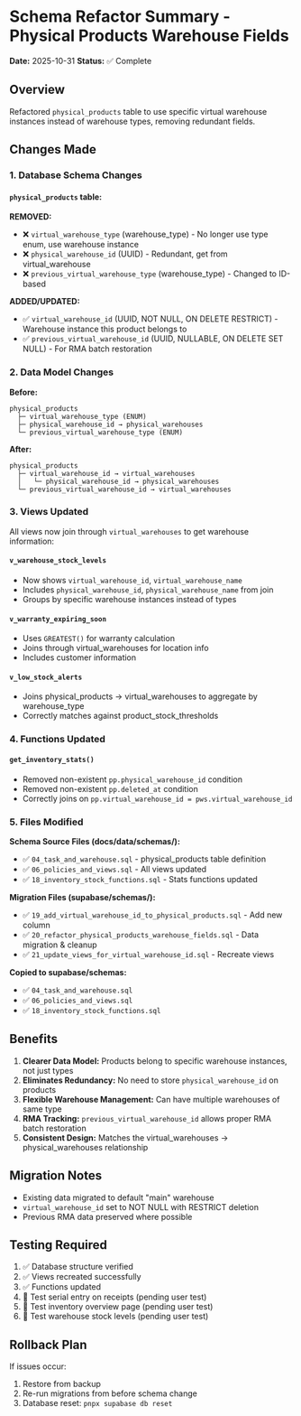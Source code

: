 # Schema Refactor Summary - Physical Products Warehouse Fields

**Date:** 2025-10-31
**Status:** ✅ Complete

## Overview

Refactored `physical_products` table to use specific virtual warehouse instances instead of warehouse types, removing redundant fields.

## Changes Made

### 1. Database Schema Changes

#### `physical_products` table:

**REMOVED:**
- ❌ `virtual_warehouse_type` (warehouse_type) - No longer use type enum, use warehouse instance
- ❌ `physical_warehouse_id` (UUID) - Redundant, get from virtual_warehouse
- ❌ `previous_virtual_warehouse_type` (warehouse_type) - Changed to ID-based

**ADDED/UPDATED:**
- ✅ `virtual_warehouse_id` (UUID, NOT NULL, ON DELETE RESTRICT) - Warehouse instance this product belongs to
- ✅ `previous_virtual_warehouse_id` (UUID, NULLABLE, ON DELETE SET NULL) - For RMA batch restoration

### 2. Data Model Changes

**Before:**
```
physical_products
  ├─ virtual_warehouse_type (ENUM)
  ├─ physical_warehouse_id → physical_warehouses
  └─ previous_virtual_warehouse_type (ENUM)
```

**After:**
```
physical_products
  ├─ virtual_warehouse_id → virtual_warehouses
  │   └─ physical_warehouse_id → physical_warehouses
  └─ previous_virtual_warehouse_id → virtual_warehouses
```

### 3. Views Updated

All views now join through `virtual_warehouses` to get warehouse information:

#### `v_warehouse_stock_levels`
- Now shows `virtual_warehouse_id`, `virtual_warehouse_name`
- Includes `physical_warehouse_id`, `physical_warehouse_name` from join
- Groups by specific warehouse instances instead of types

#### `v_warranty_expiring_soon`
- Uses `GREATEST()` for warranty calculation
- Joins through virtual_warehouses for location info
- Includes customer information

#### `v_low_stock_alerts`
- Joins physical_products → virtual_warehouses to aggregate by warehouse_type
- Correctly matches against product_stock_thresholds

### 4. Functions Updated

#### `get_inventory_stats()`
- Removed non-existent `pp.physical_warehouse_id` condition
- Removed non-existent `pp.deleted_at` condition
- Correctly joins on `pp.virtual_warehouse_id = pws.virtual_warehouse_id`

### 5. Files Modified

**Schema Source Files (docs/data/schemas/):**
- ✅ `04_task_and_warehouse.sql` - physical_products table definition
- ✅ `06_policies_and_views.sql` - All views updated
- ✅ `18_inventory_stock_functions.sql` - Stats functions updated

**Migration Files (supabase/schemas/):**
- ✅ `19_add_virtual_warehouse_id_to_physical_products.sql` - Add new column
- ✅ `20_refactor_physical_products_warehouse_fields.sql` - Data migration & cleanup
- ✅ `21_update_views_for_virtual_warehouse_id.sql` - Recreate views

**Copied to supabase/schemas:**
- ✅ `04_task_and_warehouse.sql`
- ✅ `06_policies_and_views.sql`
- ✅ `18_inventory_stock_functions.sql`

## Benefits

1. **Clearer Data Model:** Products belong to specific warehouse instances, not just types
2. **Eliminates Redundancy:** No need to store `physical_warehouse_id` on products
3. **Flexible Warehouse Management:** Can have multiple warehouses of same type
4. **RMA Tracking:** `previous_virtual_warehouse_id` allows proper RMA batch restoration
5. **Consistent Design:** Matches the virtual_warehouses → physical_warehouses relationship

## Migration Notes

- Existing data migrated to default "main" warehouse
- `virtual_warehouse_id` set to NOT NULL with RESTRICT deletion
- Previous RMA data preserved where possible

## Testing Required

1. ✅ Database structure verified
2. ✅ Views recreated successfully
3. ✅ Functions updated
4. 🔄 Test serial entry on receipts (pending user test)
5. 🔄 Test inventory overview page (pending user test)
6. 🔄 Test warehouse stock levels (pending user test)

## Rollback Plan

If issues occur:
1. Restore from backup
2. Re-run migrations from before schema change
3. Database reset: `pnpx supabase db reset`
